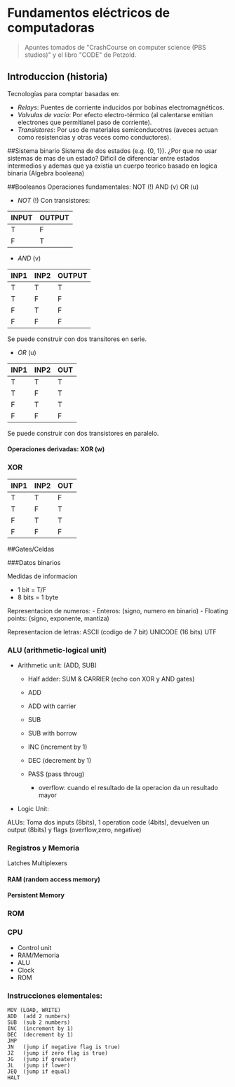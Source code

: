 # Fundamentos eléctricos de computadoras

> Apuntes tomados de "CrashCourse on computer science (PBS studios)" y el libro "CODE" de Petzold.


## Introduccion (historia)
Tecnologías para comptar basadas en:
- *Relays*: Puentes de corriente inducidos por bobinas electromagnéticos.
- *Valvulas de vacío*: Por efecto electro-térmico (al calentarse emitian electrones que permitianel paso de corriente).
- *Transistores*: Por uso de materiales semiconducotres (aveces actuan como resistencias y otras veces como conductores).

##Sistema binario
Sistema de dos estados (e.g. {0, 1}).
¿Por que no usar sistemas de mas de un estado? Dificil de diferenciar entre estados intermedios y ademas que ya existia un cuerpo teorico basado en logica binaria (Algebra booleana)


##Booleanos
Operaciones fundamentales: NOT (!) AND (v)  OR (u)

- *NOT* (!)
Con transistores:

|INPUT  | OUTPUT
|---    |---    
|T	| F
|F	| T

- *AND* (v)

|INP1 	|INP2	|OUTPUT
|---    |---    |---
|T	|T	|T
|T	|F	|F
|F	|T	|F
|F	|F	|F

Se puede construir con dos transitores en serie.
	
- *OR* (u)

|INP1	|INP2	|OUT
|---    |---    |---
|T	|T	|T
|T	|F	|T
|F	|T	|T
|F	|F	|F

Se puede construir con dos transistores en paralelo.

#### Operaciones derivadas: XOR (w)

### XOR

|INP1	|INP2	|OUT
|---    |---    |---
|T	|T	|F
|T	|F	|T
|F	|T	|T
|F	|F	|F


##Gates/Celdas


###Datos binarios

Medidas de informacion

+ 1 bit  = T/F		
+ 8 bits = 1 byte	


Representacion de numeros:
	- Enteros: (signo, numero en binario)
	- Floating points: (signo, exponente, mantiza)

Representacion de letras:
	ASCII (codigo de 7 bit)
	UNICODE (16 bits)
	UTF

### ALU (arithmetic-logical unit) 

- Arithmetic unit: (ADD, SUB)
  + Half adder: SUM & CARRIER (echo con XOR y AND gates)
  + ADD 
  + ADD with carrier
  + SUB	
  + SUB with borrow
  + INC (increment by 1)
  + DEC (decrement by 1)
  + PASS (pass throug)

	* overflow: cuando el resultado de la operacion da un resultado mayor 

- Logic Unit:


ALUs: Toma dos inputs (8bits), 1 operation code (4bits), devuelven un output (8bits) y flags (overflow,zero, negative)


### Registros y Memoria
Latches
Multiplexers

#### RAM (random access memory)

#### Persistent Memory
### ROM



### CPU
- Control unit
- RAM/Memoria
- ALU
- Clock
- ROM



### Instrucciones elementales:
```assembly
MOV (LOAD, WRITE)
ADD  (add 2 numbers)
SUB  (sub 2 numbers)
INC  (increment by 1)
DEC  (decrement by 1)
JMP
JN   (jump if negative flag is true)
JZ   (jump if zero flag is true)
JG   (jump if greater)
JL   (jump if lower)
JEQ  (jump if equal)
HALT
```





<!-- 
# CODE (Petzold)

## 1. Código

Definiciones:
- Sistema de señales usado para representar letras ó numeros en transmisión de mensajes.
- Sistema de simbolos, letras, palabras con cierto significado arbitrario, usado para tranmitir mensajes que requieren confidencialidad ó brevedad.
- Sistema de simbolos y reglas usado para representar instrucciones a una computadora.

### Código Morse
Conjunto de *puntos* y *guiones* que mapeaen el alfabeto.

## 2. Códigos y combinatoria

numero de codigos  =  2<sup>numero de simbolos</sup>

## 3. Braile y Binario

## 4. Anatomía de un flash

## 5. Mirando alrededor de las esquinas

## 6. Telegrafos y Relays

## 7. Nuestros 10 dígitos

## 8. Alternativas a 10

## 9. Bit por bit por bit

## 10. Logica y switches 
## 11. Compuertas (Gates)
## 12. Una maquina de adición binaria
## 13. Substracción
## 14. Feedback y Flip-flops
## 15. Bites y Hex
## 16. Ensabmblaje de memoria 
## 17. Automata
## 18. Del Abaco a Chips
## 19. Dos microprocesadores clásicos

### Intel 8080
### MC6800

## 20. ASCII
## 21. RAM y otros componentes
## 22. Sistema Operativo
## 23. Punto flotante y fijo
## 24. Lenguajes
## 25. Revolución Gráfica

-->

